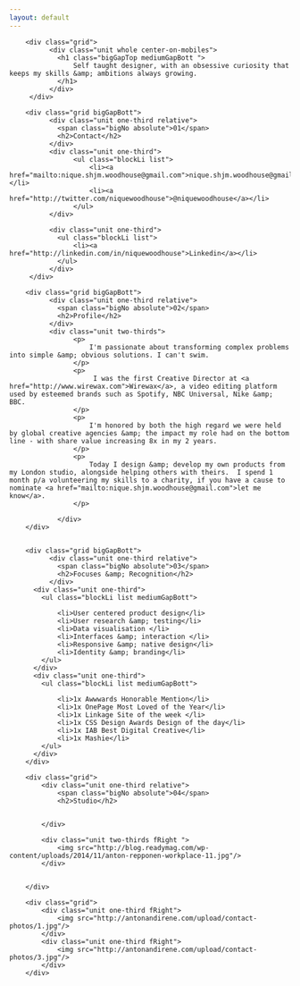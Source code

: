 ```yaml
---
layout: default
---
```





<div class="wider">



		<div class="grid">
		      <div class="unit whole center-on-mobiles">
		        <h1 class="bigGapTop mediumGapBott ">
		        	Self taught designer, with an obsessive curiosity that keeps my skills &amp; ambitions always growing. 
		        </h1>
		      </div>
		 </div>

		<div class="grid bigGapBott">
		      <div class="unit one-third relative">
		      	<span class="bigNo absolute">01</span>
	    		<h2>Contact</h2> 
		      </div>
		      <div class="unit one-third">	
			      	<ul class="blockLi list">
			      		<li><a href="mailto:nique.shjm.woodhouse@gmail.com">nique.shjm.woodhouse@gmail.com</a></li>	
			      		<li><a href="http://twitter.com/niquewoodhouse">@niquewoodhouse</a></li>	
			      	</ul>		            	
		      </div>		      

		      <div class="unit one-third">
		      	<ul class="blockLi list">
		      		<li><a href="http://linkedin.com/in/niquewoodhouse">Linkedin</a></li>
		      	</ul>		      	
		      </div>		            		      		      
		 </div>		 		 

		<div class="grid bigGapBott">
		      <div class="unit one-third relative">
		      	<span class="bigNo absolute">02</span>
	    		<h2>Profile</h2> 
		      </div>			
		      <div class="unit two-thirds">
			        <p>
			        	I'm passionate about transforming complex problems into simple &amp; obvious solutions. I can't swim.  
			        </p>
			        <p>
			        	 I was the first Creative Director at <a href="http://www.wirewax.com">Wirewax</a>, a video editing platform used by esteemed brands such as Spotify, NBC Universal, Nike &amp; BBC.  
					</p>
					<p>
			        	I'm honored by both the high regard we were held by global creative agencies &amp; the impact my role had on the bottom line - with share value increasing 8x in my 2 years. 
			        </p>
			        <p>
			        	Today I design &amp; develop my own products from my London studio, alongside helping others with theirs.  I spend 1 month p/a volunteering my skills to a charity, if you have a cause to nominate <a href="mailto:nique.shjm.woodhouse@gmail.com">let me know</a>.
			        </p>

				</div>
		</div>		 


		<div class="grid bigGapBott">
		      <div class="unit one-third relative">
		      	<span class="bigNo absolute">03</span>
	    		<h2>Focuses &amp; Recognition</h2> 
		      </div>				
	      <div class="unit one-third">
	        <ul class="blockLi list mediumGapBott">
	        
	        	<li>User centered product design</li>
	        	<li>User research &amp; testing</li>
	        	<li>Data visualisation </li>
	        	<li>Interfaces &amp; interaction </li>
	        	<li>Responsive &amp; native design</li>
	        	<li>Identity &amp; branding</li>
	        </ul>
	      </div>
	      <div class="unit one-third">
	        <ul class="blockLi list mediumGapBott">
	        	
	        	<li>1x Awwwards Honorable Mention</li>
	        	<li>1x OnePage Most Loved of the Year</li>
	        	<li>1x Linkage Site of the week </li>
	        	<li>1x CSS Design Awards Design of the day</li>
	        	<li>1x IAB Best Digital Creative</li>
	        	<li>1x Mashie</li>
	        </ul>
	      </div>	      	      
	    </div>

	    <div class="grid">
	    	<div class="unit one-third relative">
	    		<span class="bigNo absolute">04</span>
	    		<h2>Studio</h2>


	    	</div>

	    	<div class="unit two-thirds fRight ">
	    		<img src="http://blog.readymag.com/wp-content/uploads/2014/11/anton-repponen-workplace-11.jpg"/>
	    	</div>	    	

   	
	    </div>

	    <div class="grid">
	    	<div class="unit one-third fRight">
	    		<img src="http://antonandirene.com/upload/contact-photos/1.jpg"/>
	    	</div>
	    	<div class="unit one-third fRight">
	    		<img src="http://antonandirene.com/upload/contact-photos/3.jpg"/>
	    	</div>	   	    	
	    </div>


</div>


<!--
<div class="wider">

		<script type="text/javascript" src="https://raw.githubusercontent.com/stevenschobert/instafeed.js/master/instafeed.min.js"></script>  
  	<script type="text/javascript">
		var feed = new Instafeed({
		  get: 'user',
		  clientId: '467ede5a6b9b48ae8e03f4e2582aeeb3',
		  userId: 13563994,
		  accessToken: '13563994.467ede5.bfe0ac4ed0fa4d9a84b943687922a92d',
		  resolution: 'standard_resolution',
		  limit: 9,
		  after: function () {
		    var images = $("#instafeed").find('a');
		    $.each(images, function(index, image) {
		      var delay = (index * 75) + 'ms';
		      $(image).css('-webkit-animation-delay', delay);
		      $(image).css('-moz-animation-delay', delay);
		      $(image).css('-ms-animation-delay', delay);
		      $(image).css('-o-animation-delay', delay);
		      $(image).css('animation-delay', delay);
		      //$(image).addClass('animated flipInX');
		    });
		  },
		  template: '<a href="{{link}}" target="_blank" class="instagramImg"><img src="{{image}}" /><span class="likes">&hearts; {{likes}}</span></a>'
		});
		feed.run();
		setTimeout(function(){ $('#instafeed a').attr("target","_blank"); }, 1000);
	</script>
				<div id="instafeed" class="wow fadeIn animated" style="visibility: visible; animation-name: fadeIn;">
				<h1 class="intro-heading tCenter">Instagram</h1>
			</div>
</div>
-->
